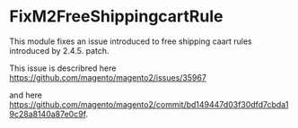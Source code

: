 # FixM2FreeShippingcartRule

This module fixes an issue introduced to free shipping caart rules introduced by 2.4.5. patch. 

This issue is describred here https://github.com/magento/magento2/issues/35967 

and here https://github.com/magento/magento2/commit/bd149447d03f30dfd7cbda19c28a8140a87e0c9f.